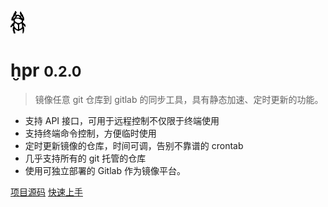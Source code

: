 ![logo](_media/icon.png)

# ḫpr <small>0.2.0</small>

> 镜像任意 git 仓库到 gitlab 的同步工具，具有静态加速、定时更新的功能。

* 支持 API 接口，可用于远程控制不仅限于终端使用
* 支持终端命令控制，方便临时使用
* 定时更新镜像的仓库，时间可调，告别不靠谱的 crontab
* 几乎支持所有的 git 托管的仓库
* 使用可独立部署的 Gitlab 作为镜像平台。

[项目源码](https://github.com/icyleaf/hpr/)
[快速上手](#ḫpr)
